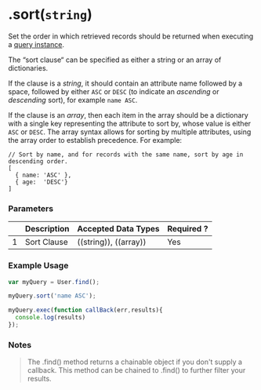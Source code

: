 # .sort(`string`)

Set the order in which retrieved records should be returned when executing a [query instance](http://sailsjs.com/documentation/reference/waterline-orm/queries).

The &ldquo;sort clause&ldquo; can be specified as either a string or an array of dictionaries.

If the clause is a _string_, it should contain an attribute name followed by a space, followed by either `ASC` or `DESC` (to indicate an _ascending_ or _descending_ sort), for example `name ASC`.

If the clause is an _array_, then each item in the array should be a dictionary with a single key representing the attribute to sort by, whose value is either `ASC` or `DESC`.  The array syntax allows for sorting by multiple attributes, using the array order to establish precedence.  For example:

```
// Sort by name, and for records with the same name, sort by age in descending order.
[
  { name: 'ASC' },
  { age:  'DESC'}
]
```


### Parameters
|   |     Description     | Accepted Data Types | Required ? |
|---|---------------------|---------------------|------------|
| 1 |  Sort Clause        |      ((string)), ((array))       | Yes        |

### Example Usage

```javascript
var myQuery = User.find();

myQuery.sort('name ASC');

myQuery.exec(function callBack(err,results){
  console.log(results)
});

```
### Notes
> The .find() method returns a chainable object if you don't supply a callback.  This method can be chained to .find() to further filter your results.

<docmeta name="displayName" value=".sort()">
<docmeta name="pageType" value="method">
